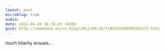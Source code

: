 ```yaml
---
layout: post
microblog: true
audio: 
date: 2012-04-26 16:18:25 +0100
guid: http://samdeane.micro.blog/2012/04/26/t195532289596342273.html
---
```

much hilarity ensues...
